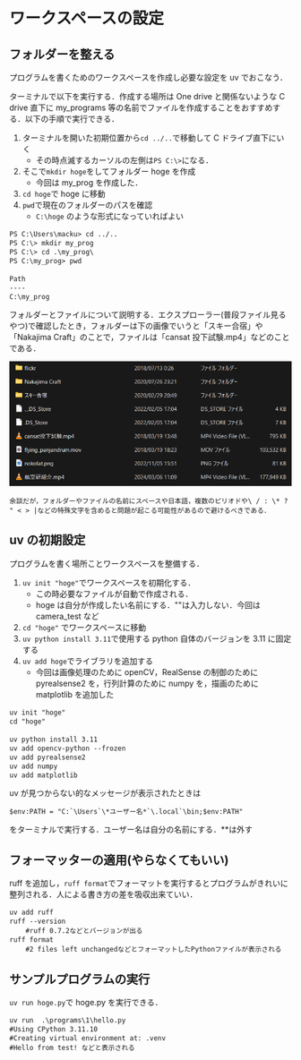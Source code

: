 # ワークスペースの設定

## フォルダーを整える

プログラムを書くためのワークスペースを作成し必要な設定を uv でおこなう．

ターミナルで以下を実行する．作成する場所は One drive と関係ないような C drive 直下に my_programs 等の名前でファイルを作成することをおすすめする．以下の手順で実行できる．

1. ターミナルを開いた初期位置から`cd ../..`で移動して C ドライブ直下にいく
   - その時点滅するカーソルの左側は`PS C:\>`になる．
1. そこで`mkdir hoge`をしてフォルダー hoge を作成
   - 今回は my_prog を作成した．
1. `cd hoge`で hoge に移動
1. `pwd`で現在のフォルダーのパスを確認
   - `C:\hoge` のような形式になっていればよい

```shell
PS C:\Users\macku> cd ../..
PS C:\> mkdir my_prog
PS C:\> cd .\my_prog\
PS C:\my_prog> pwd

Path
----
C:\my_prog
```

フォルダーとファイルについて説明する．エクスプローラー(普段ファイル見るやつ)で確認したとき，フォルダーは下の画像でいうと「スキー合宿」や「Nakajima Craft」のことで，ファイルは「cansat 投下試験.mp4」などのことである．

![alt text](image-6.png)

    余談だが，フォルダーやファイルの名前にスペースや日本語，複数のピリオドや\ / : \* ? " < > |などの特殊文字を含めると問題が起こる可能性があるので避けるべきである．

## uv の初期設定

プログラムを書く場所ことワークスペースを整備する．

1. `uv init "hoge"`でワークスペースを初期化する．
   - この時必要なファイルが自動で作成される．
   - hoge は自分が作成したい名前にする．""は入力しない．今回は camera_test など
1. `cd "hoge"` でワークスペースに移動
1. `uv python install 3.11`で使用する python 自体のバージョンを 3.11 に固定する
1. `uv add hoge`でライブラリを追加する
   - 今回は画像処理のために openCV，RealSense の制御のために pyrealsense2 を，行列計算のために numpy を，描画のために matplotlib を追加した

```shell
uv init "hoge"
cd "hoge"

uv python install 3.11
uv add opencv-python --frozen
uv add pyrealsense2
uv add numpy
uv add matplotlib
```

uv が見つからない的なメッセージが表示されたときは

```shell
$env:PATH = "C:`\Users`\*ユーザー名*`\.local`\bin;$env:PATH"
```

をターミナルで実行する．ユーザー名は自分の名前にする．\*\*は外す

## フォーマッターの適用(やらなくてもいい)

ruff を追加し，`ruff format`でフォーマットを実行するとプログラムがきれいに整列される．人による書き方の差を吸収出来ていい．

```shell
uv add ruff
ruff --version
    #ruff 0.7.2などとバージョンが出る
ruff format
    #2 files left unchangedなどとフォーマットしたPythonファイルが表示される
```

## サンプルプログラムの実行

`uv run hoge.py`で hoge.py を実行できる．

```shell
uv run  .\programs\1\hello.py
#Using CPython 3.11.10
#Creating virtual environment at: .venv
#Hello from test! などと表示される
```
